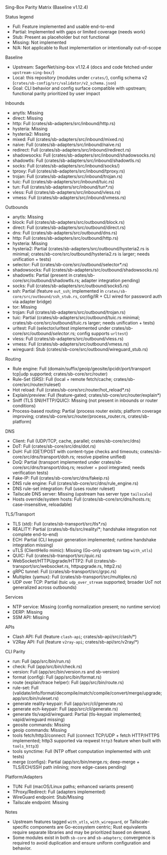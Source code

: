Sing-Box Parity Matrix (Baseline v1.12.4)

Status legend
- Full: Feature implemented and usable end-to-end
- Partial: Implemented with gaps or limited coverage (needs work)
- Stub: Present as placeholder but not functional
- Missing: Not implemented
- N/A: Not applicable to Rust implementation or intentionally out-of-scope

Baseline
- Upstream: SagerNet/sing-box v1.12.4 (docs and code fetched under `upstream-sing-box/`)
- Local: this repository (modules under `crates/`), config schema v2 (`crates/sb-config/src/validator/v2_schema.json`)
- Goal: CLI behavior and config surface compatible with upstream; functional parity prioritized by user impact

Inbounds
- anytls: Missing
- direct: Missing
- http: Full (crates/sb-adapters/src/inbound/http.rs)
- hysteria: Missing
- hysteria2: Missing
- mixed: Full (crates/sb-adapters/src/inbound/mixed.rs)
- naive: Full (crates/sb-adapters/src/inbound/naive.rs)
- redirect: Full (crates/sb-adapters/src/inbound/redirect.rs)
- shadowsocks: Full (crates/sb-adapters/src/inbound/shadowsocks.rs)
- shadowtls: Full (crates/sb-adapters/src/inbound/shadowtls.rs)
- socks: Full (crates/sb-adapters/src/inbound/socks/)
- tproxy: Full (crates/sb-adapters/src/inbound/tproxy.rs)
- trojan: Full (crates/sb-adapters/src/inbound/trojan.rs)
- tuic: Full (crates/sb-adapters/src/inbound/tuic.rs)
- tun: Full (crates/sb-adapters/src/inbound/tun*.rs)
- vless: Full (crates/sb-adapters/src/inbound/vless.rs)
- vmess: Full (crates/sb-adapters/src/inbound/vmess.rs)

Outbounds
- anytls: Missing
- block: Full (crates/sb-adapters/src/outbound/block.rs)
- direct: Full (crates/sb-adapters/src/outbound/direct.rs)
- dns: Full (crates/sb-adapters/src/outbound/dns.rs)
- http: Full (crates/sb-adapters/src/outbound/http.rs)
- hysteria: Missing
- hysteria2: Partial (crates/sb-adapters/src/outbound/hysteria2.rs is minimal; crates/sb-core/src/outbound/hysteria2.rs is larger; needs unification + tests)
- selector: Full (crates/sb-core/src/outbound/selector*.rs)
- shadowsocks: Full (crates/sb-adapters/src/outbound/shadowsocks.rs)
- shadowtls: Partial (present in crates/sb-core/src/outbound/shadowtls.rs; adapter integration pending)
- socks: Full (crates/sb-adapters/src/outbound/socks5.rs)
- ssh: Partial (feature `out_ssh`; implemented in `crates/sb-core/src/outbound/ssh_stub.rs`, config/IR + CLI wired for password auth via adapter bridge)
- tor: Missing
- trojan: Full (crates/sb-adapters/src/outbound/trojan.rs)
- tuic: Partial (crates/sb-adapters/src/outbound/tuic.rs minimal; crates/sb-core/src/outbound/tuic.rs larger; needs unification + tests)
- urltest: Full (selector/urltest implemented under crates/sb-core/src/outbound/*selector*.rs; config supports `urltest`)
- vless: Full (crates/sb-adapters/src/outbound/vless.rs)
- vmess: Full (crates/sb-adapters/src/outbound/vmess.rs)
- wireguard: Stub (crates/sb-core/src/outbound/wireguard_stub.rs)

Routing
- Rule engine: Full (domain/suffix/geoip/geosite/ipcidr/port/transport tcp|udp supported; crates/sb-core/src/router)
- Rule-Set (SRS): Full (local + remote fetch/cache; crates/sb-core/src/router/ruleset)
- Hot reload: Full (crates/sb-core/src/router/hot_reload*.rs)
- Explain/preview: Full (feature-gated; crates/sb-core/src/router/explain*)
- Sniff (TLS SNI/HTTP/QUIC): Missing (not present in inbounds or router conditions)
- Process-based routing: Partial (process router exists; platform coverage improving; crates/sb-core/src/router/process_router.rs, crates/sb-platform)

DNS
- Client: Full (UDP/TCP, cache, parallel; crates/sb-core/src/dns)
- DoT: Full (crates/sb-core/src/dns/dot.rs)
 - DoH: Full (GET/POST with content-type checks and timeouts; crates/sb-core/src/dns/transport/doh.rs; resolve pipeline unified)
- DoQ: Partial (transport implemented under crates/sb-core/src/dns/transport/doq.rs; resolver + pool integrated; needs verification tests)
- Fake-IP: Full (crates/sb-core/src/dns/fakeip.rs)
- DNS rule engine: Full (crates/sb-core/src/dns/rule_engine.rs)
- DNS rule-set integration: Full (uses router ruleset)
- Tailscale DNS server: Missing (upstream has server type `tailscale`)
- Hosts override/system hosts: Full (crates/sb-core/src/dns/hosts.rs; case-insensitive, reloadable)

TLS/Transport
- TLS (std): Full (crates/sb-transport/src/tls*.rs)
- REALITY: Partial (crates/sb-tls/src/reality/*; handshake integration not complete end-to-end)
- ECH: Partial (CLI keypair generation implemented; runtime handshake integration missing)
- uTLS (ClientHello mimic): Missing (Go-only upstream tag `with_utls`)
- QUIC: Full (crates/sb-transport/src/quic.rs)
- WebSocket/HTTPUpgrade/HTTP2: Full (crates/sb-transport/src/websocket.rs, httpupgrade.rs, http2.rs)
- gRPC tunnel: Full (crates/sb-transport/src/grpc.rs)
- Multiplex (yamux): Full (crates/sb-transport/src/multiplex.rs)
- UDP over TCP: Partial (tuic `udp_over_stream` supported; broader UoT not generalized across outbounds)

Services
- NTP service: Missing (config normalization present; no runtime service)
- DERP: Missing
- SSM API: Missing

APIs
- Clash API: Full (feature `clash-api`; crates/sb-api/src/clash/*)
- V2Ray API: Full (feature `v2ray-api`; crates/sb-api/src/v2ray/*)

CLI Parity
- run: Full (app/src/bin/run.rs)
- check: Full (app/src/bin/check.rs)
- version: Full (app/src/bin/version.rs and sb-version)
- format (config): Full (app/src/bin/format.rs)
- route (explain/trace helper): Full (app/src/bin/route.rs)
- rule-set: Full (validate/info/format/decompile/match/compile/convert/merge/upgrade; app/src/bin/ruleset.rs)
- generate reality-keypair: Full (app/src/cli/generate.rs)
- generate ech-keypair: Full (app/src/cli/generate.rs)
- generate tls/vapid/wireguard: Partial (tls-keypair implemented; vapid/wireguard missing)
- geosite commands: Missing
- geoip commands: Missing
- tools fetch/http3/connect: Full (connect TCP/UDP + fetch HTTP/HTTPS implemented; http3 supported via reqwest `http3` feature when built with `tools_http3`)
- tools synctime: Full (NTP offset computation implemented with unit tests)
- merge (configs): Partial (app/src/bin/merge.rs; deep-merge + TLS/ECH/SSH path inlining; more edge-cases pending)

Platform/Adapters
- TUN: Full (macOS/Linux paths; enhanced variants present)
- TProxy/Redirect: Full (adapters implemented)
- WireGuard endpoint: Stub/Missing
- Tailscale endpoint: Missing

Notes
- Upstream features tagged `with_utls`, `with_wireguard`, or Tailscale-specific components are Go-ecosystem centric; Rust equivalents require separate libraries and may be prioritized based on demand.
- Some modules exist in both `sb-core` and `sb-adapters`; convergence is required to avoid duplication and ensure uniform configuration and behavior.
